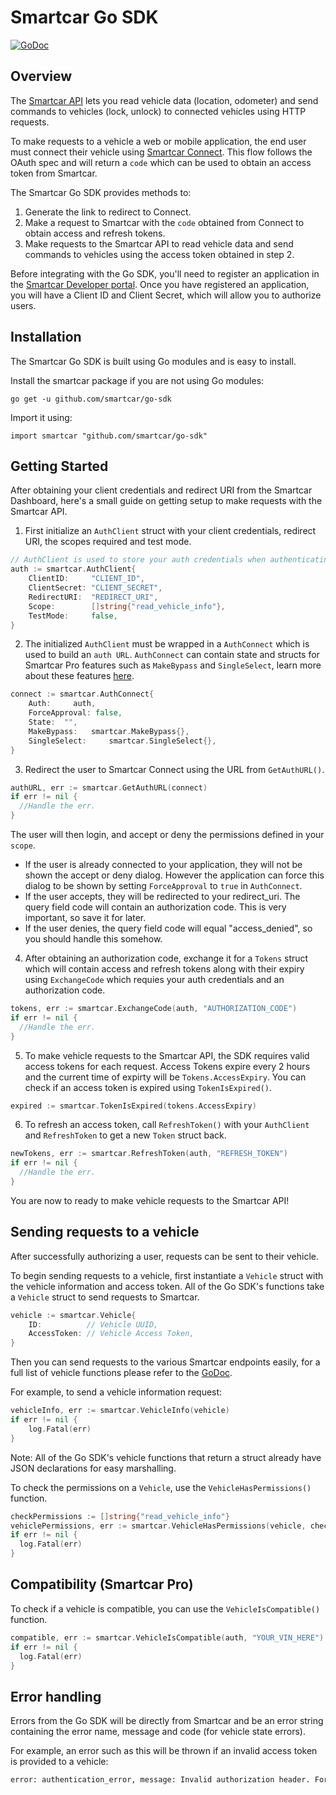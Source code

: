 # Smartcar Go SDK
[![GoDoc](http://img.shields.io/badge/godoc-reference-blue.svg)](http://godoc.org/github.com/smartcar/go-sdk)

## Overview

The [Smartcar API](https://smartcar.com/docs) lets you read vehicle data (location, odometer) and send commands to vehicles (lock, unlock) to connected vehicles using HTTP requests.

To make requests to a vehicle a web or mobile application, the end user must connect their vehicle using [Smartcar Connect](https://smartcar.com/docs/api#authorization).
This flow follows the OAuth spec and will return a `code` which can be used to
obtain an access token from Smartcar.

The Smartcar Go SDK provides methods to:

1. Generate the link to redirect to Connect.
2. Make a request to Smartcar with the `code` obtained from Connect to obtain
   access and refresh tokens.
3. Make requests to the Smartcar API to read vehicle data and send commands to
   vehicles using the access token obtained in step 2.

Before integrating with the Go SDK, you'll need to register an application in the [Smartcar Developer portal](https://dashboard.smartcar.com). Once you have registered an application, you will have a Client ID and Client Secret, which will allow you to authorize users.


## Installation
The Smartcar Go SDK is built using Go modules and is easy to install.

Install the smartcar package if you are not using Go modules:
```
go get -u github.com/smartcar/go-sdk
```
Import it using:
```
import smartcar "github.com/smartcar/go-sdk"
```

## Getting Started
After obtaining your client credentials and redirect URI from the Smartcar Dashboard, here's a small guide on getting setup to make requests with the Smartcar API.

1. First initialize an `AuthClient` struct with your client credentials, redirect URI, the scopes required and test mode.
```go
// AuthClient is used to store your auth credentials when authenticating with Smartcar.
auth := smartcar.AuthClient{
	ClientID:     "CLIENT_ID",
	ClientSecret: "CLIENT_SECRET",
	RedirectURI:  "REDIRECT_URI",
	Scope:        []string{"read_vehicle_info"},
	TestMode:     false,
}
```
2. The initialized `AuthClient` must be wrapped in a `AuthConnect` which is used to build an `auth URL`. `AuthConnect` can contain state and structs for Smartcar Pro features such as `MakeBypass` and `SingleSelect`, learn more about these features [here](https://smartcar.com/connect/).
```go
connect := smartcar.AuthConnect{
	Auth:     auth,
	ForceApproval: false,
	State:  "",
	MakeBypass:   smartcar.MakeBypass{},
	SingleSelect:     smartcar.SingleSelect{},
}
```
3. Redirect the user to Smartcar Connect using the URL from `GetAuthURL()`.
```go
authURL, err := smartcar.GetAuthURL(connect)
if err != nil {
  //Handle the err.
}
```
The user will then login, and accept or deny the permissions defined in your `scope`.
  - If the user is already connected to your application, they will not be shown the accept or deny dialog. However the application can force this dialog to be shown by setting `ForceApproval` to `true` in `AuthConnect`.
  - If the user accepts, they will be redirected to your redirect_uri. The query field code will contain an authorization code. This is very important, so save it for later.
  - If the user denies, the query field code will equal "access_denied", so you should handle this somehow.

4. After obtaining an authorization code, exchange it for a `Tokens` struct which will contain access and refresh tokens along with their expiry using `ExchangeCode` which requies your auth credentials and an authorization code.
```go
tokens, err := smartcar.ExchangeCode(auth, "AUTHORIZATION_CODE")
if err != nil {
  //Handle the err.
}
```
5. To make vehicle requests to the Smartcar API, the SDK requires valid access tokens for each request. Access Tokens expire every 2 hours and the current time of expirty will be `Tokens.AccessExpiry`. You can check if an access token is expired using `TokenIsExpired()`.
```go
expired := smartcar.TokenIsExpired(tokens.AccessExpiry)
```
6. To refresh an access token, call `RefreshToken()` with your `AuthClient` and `RefreshToken` to get a new `Token` struct back.
```go
newTokens, err := smartcar.RefreshToken(auth, "REFRESH_TOKEN")
if err != nil {
  //Handle the err.
}
```
You are now to ready to make vehicle requests to the Smartcar API!

## Sending requests to a vehicle
After successfully authorizing a user, requests can be sent to their vehicle.

To begin sending requests to a vehicle, first instantiate a `Vehicle` struct with the vehicle information and access token. All of the Go SDK's functions
take a `Vehicle` struct to send requests to Smartcar.
```go
vehicle := smartcar.Vehicle{
	ID:          // Vehicle UUID,
	AccessToken: // Vehicle Access Token,
}
```

Then you can send requests to the various Smartcar endpoints easily, for a full list of vehicle functions please refer to the [GoDoc](http://godoc.org/github.com/smartcar/go-sdk).

For example, to send a vehicle information request:
```go
vehicleInfo, err := smartcar.VehicleInfo(vehicle)
if err != nil {
	log.Fatal(err)
}
```
Note: All of the Go SDK's vehicle functions that return a struct already have JSON declarations for easy marshalling.

To check the permissions on a `Vehicle`, use the `VehicleHasPermissions()` function.
```go
checkPermissions := []string{"read_vehicle_info"}
vehiclePermissions, err := smartcar.VehicleHasPermissions(vehicle, checkPermissions)
if err != nil {
  log.Fatal(err)
}
```

## Compatibility (Smartcar Pro)
To check if a vehicle is compatible, you can use the `VehicleIsCompatible()` function.
```go
compatible, err := smartcar.VehicleIsCompatible(auth, "YOUR_VIN_HERE")
if err != nil {
  log.Fatal(err)
}
```

## Error handling
Errors from the Go SDK will be directly from Smartcar and be an error string containing the error name, message and code (for vehicle state errors).

For example, an error such as this will be thrown if an invalid access token is provided to a vehicle:
```bash
error: authentication_error, message: Invalid authorization header. Format is Authorization: Bearer [token]
```
